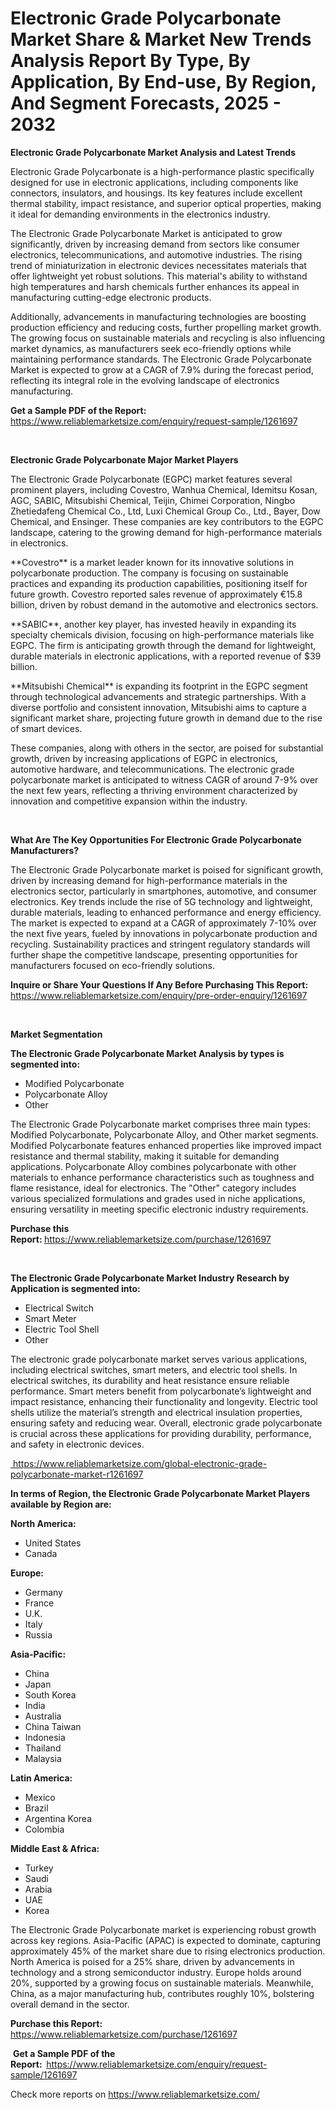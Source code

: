 <p><h1>Electronic Grade Polycarbonate Market Share & Market New Trends Analysis Report By Type, By Application, By End-use, By Region, And Segment Forecasts, 2025 - 2032</h1></p><p><strong>Electronic Grade Polycarbonate Market Analysis and Latest Trends</strong></p>
<p><p>Electronic Grade Polycarbonate is a high-performance plastic specifically designed for use in electronic applications, including components like connectors, insulators, and housings. Its key features include excellent thermal stability, impact resistance, and superior optical properties, making it ideal for demanding environments in the electronics industry.</p><p>The Electronic Grade Polycarbonate Market is anticipated to grow significantly, driven by increasing demand from sectors like consumer electronics, telecommunications, and automotive industries. The rising trend of miniaturization in electronic devices necessitates materials that offer lightweight yet robust solutions. This material's ability to withstand high temperatures and harsh chemicals further enhances its appeal in manufacturing cutting-edge electronic products. </p><p>Additionally, advancements in manufacturing technologies are boosting production efficiency and reducing costs, further propelling market growth. The growing focus on sustainable materials and recycling is also influencing market dynamics, as manufacturers seek eco-friendly options while maintaining performance standards. The Electronic Grade Polycarbonate Market is expected to grow at a CAGR of 7.9% during the forecast period, reflecting its integral role in the evolving landscape of electronics manufacturing.</p></p>
<p><strong>Get a Sample PDF of the Report:&nbsp;</strong> <a href="https://www.reliablemarketsize.com/enquiry/request-sample/1261697?utm_campaign=3509&utm_medium=2&utm_source=Github&utm_content=ia&utm_term=03042025&utm_id=electronic-grade-polycarbonate">https://www.reliablemarketsize.com/enquiry/request-sample/1261697</a></p>
<p>&nbsp;</p>
<p><strong>Electronic Grade Polycarbonate Major Market Players</strong></p>
<p><p>The Electronic Grade Polycarbonate (EGPC) market features several prominent players, including Covestro, Wanhua Chemical, Idemitsu Kosan, AGC, SABIC, Mitsubishi Chemical, Teijin, Chimei Corporation, Ningbo Zhetiedafeng Chemical Co., Ltd, Luxi Chemical Group Co., Ltd., Bayer, Dow Chemical, and Ensinger. These companies are key contributors to the EGPC landscape, catering to the growing demand for high-performance materials in electronics.</p><p>**Covestro** is a market leader known for its innovative solutions in polycarbonate production. The company is focusing on sustainable practices and expanding its production capabilities, positioning itself for future growth. Covestro reported sales revenue of approximately €15.8 billion, driven by robust demand in the automotive and electronics sectors.</p><p>**SABIC**, another key player, has invested heavily in expanding its specialty chemicals division, focusing on high-performance materials like EGPC. The firm is anticipating growth through the demand for lightweight, durable materials in electronic applications, with a reported revenue of $39 billion.</p><p>**Mitsubishi Chemical** is expanding its footprint in the EGPC segment through technological advancements and strategic partnerships. With a diverse portfolio and consistent innovation, Mitsubishi aims to capture a significant market share, projecting future growth in demand due to the rise of smart devices.</p><p>These companies, along with others in the sector, are poised for substantial growth, driven by increasing applications of EGPC in electronics, automotive hardware, and telecommunications. The electronic grade polycarbonate market is anticipated to witness CAGR of around 7-9% over the next few years, reflecting a thriving environment characterized by innovation and competitive expansion within the industry.</p></p>
<p>&nbsp;</p>
<p><strong>What Are The Key Opportunities For Electronic Grade Polycarbonate Manufacturers?</strong></p>
<p><p>The Electronic Grade Polycarbonate market is poised for significant growth, driven by increasing demand for high-performance materials in the electronics sector, particularly in smartphones, automotive, and consumer electronics. Key trends include the rise of 5G technology and lightweight, durable materials, leading to enhanced performance and energy efficiency. The market is expected to expand at a CAGR of approximately 7-10% over the next five years, fueled by innovations in polycarbonate production and recycling. Sustainability practices and stringent regulatory standards will further shape the competitive landscape, presenting opportunities for manufacturers focused on eco-friendly solutions.</p></p>
<p><strong>Inquire or Share Your Questions If Any Before Purchasing This Report:</strong> <a href="https://www.reliablemarketsize.com/enquiry/pre-order-enquiry/1261697?utm_campaign=3509&utm_medium=2&utm_source=Github&utm_content=ia&utm_term=03042025&utm_id=electronic-grade-polycarbonate">https://www.reliablemarketsize.com/enquiry/pre-order-enquiry/1261697</a></p>
<p>&nbsp;</p>
<p><strong>Market Segmentation</strong></p>
<p><strong>The Electronic Grade Polycarbonate Market Analysis by types is segmented into:</strong></p>
<p><ul><li>Modified Polycarbonate</li><li>Polycarbonate Alloy</li><li>Other</li></ul></p>
<p><p>The Electronic Grade Polycarbonate market comprises three main types: Modified Polycarbonate, Polycarbonate Alloy, and Other market segments. Modified Polycarbonate features enhanced properties like improved impact resistance and thermal stability, making it suitable for demanding applications. Polycarbonate Alloy combines polycarbonate with other materials to enhance performance characteristics such as toughness and flame resistance, ideal for electronics. The "Other" category includes various specialized formulations and grades used in niche applications, ensuring versatility in meeting specific electronic industry requirements.</p></p>
<p><strong>Purchase this Report:&nbsp;</strong><a href="https://www.reliablemarketsize.com/purchase/1261697?utm_campaign=3509&utm_medium=2&utm_source=Github&utm_content=ia&utm_term=03042025&utm_id=electronic-grade-polycarbonate">https://www.reliablemarketsize.com/purchase/1261697</a></p>
<p>&nbsp;</p>
<p><strong>The Electronic Grade Polycarbonate Market Industry Research by Application is segmented into:</strong></p>
<p><ul><li>Electrical Switch</li><li>Smart Meter</li><li>Electric Tool Shell</li><li>Other</li></ul></p>
<p><p>The electronic grade polycarbonate market serves various applications, including electrical switches, smart meters, and electric tool shells. In electrical switches, its durability and heat resistance ensure reliable performance. Smart meters benefit from polycarbonate’s lightweight and impact resistance, enhancing their functionality and longevity. Electric tool shells utilize the material’s strength and electrical insulation properties, ensuring safety and reducing wear. Overall, electronic grade polycarbonate is crucial across these applications for providing durability, performance, and safety in electronic devices.</p></p>
<p><a href="https://www.reliablemarketsize.com/global-electronic-grade-polycarbonate-market-r1261697?utm_campaign=3509&utm_medium=2&utm_source=Github&utm_content=ia&utm_term=03042025&utm_id=electronic-grade-polycarbonate">&nbsp;https://www.reliablemarketsize.com/global-electronic-grade-polycarbonate-market-r1261697</a></p>
<p><strong>In terms of Region, the Electronic Grade Polycarbonate Market Players available by Region are:</strong></p>
<p>
    <p> <strong> North America: </strong>
        <ul>
            <li>United States</li>
            <li>Canada</li>
        </ul>
        </p> 
    <p> <strong> Europe: </strong>
        <ul>
            <li>Germany</li>
            <li>France</li>
            <li>U.K.</li>
            <li>Italy</li>
            <li>Russia</li>
        </ul>
        </p> 
    <p> <strong> Asia-Pacific: </strong>
        <ul>
            <li>China</li>
            <li>Japan</li>
            <li>South Korea</li>
            <li>India</li>
            <li>Australia</li>
            <li>China Taiwan</li>
            <li>Indonesia</li>
            <li>Thailand</li>
            <li>Malaysia</li>
        </ul>
        </p> 
    <p> <strong> Latin America: </strong>
        <ul>
            <li>Mexico</li>
            <li>Brazil</li>
            <li>Argentina Korea</li>
            <li>Colombia</li>
        </ul>
        </p> 
    <p> <strong> Middle East & Africa: </strong>
        <ul>
            <li>Turkey</li>
            <li>Saudi</li>
            <li>Arabia</li>
            <li>UAE</li>
            <li>Korea</li>
        </ul>
    </p>
    </p>
<p><p>The Electronic Grade Polycarbonate market is experiencing robust growth across key regions. Asia-Pacific (APAC) is expected to dominate, capturing approximately 45% of the market share due to rising electronics production. North America is poised for a 25% share, driven by advancements in technology and a strong semiconductor industry. Europe holds around 20%, supported by a growing focus on sustainable materials. Meanwhile, China, as a major manufacturing hub, contributes roughly 10%, bolstering overall demand in the sector.</p></p>
<p><strong>Purchase this Report: </strong><a href="https://www.reliablemarketsize.com/purchase/1261697?utm_campaign=3509&utm_medium=2&utm_source=Github&utm_content=ia&utm_term=03042025&utm_id=electronic-grade-polycarbonate">https://www.reliablemarketsize.com/purchase/1261697</a></p>
<p>&nbsp;<strong>Get a Sample PDF of the Report:&nbsp;&nbsp;</strong><a href="https://www.reliablemarketsize.com/enquiry/request-sample/1261697?utm_campaign=3509&utm_medium=2&utm_source=Github&utm_content=ia&utm_term=03042025&utm_id=electronic-grade-polycarbonate">https://www.reliablemarketsize.com/enquiry/request-sample/1261697</a></p>
<p><strong></strong></p>
<p>Check more reports on <a href="https://www.reliablemarketsize.com/?utm_campaign=3509&utm_medium=2&utm_source=Github&utm_content=ia&utm_term=03042025&utm_id=electronic-grade-polycarbonate">https://www.reliablemarketsize.com/</a></p>